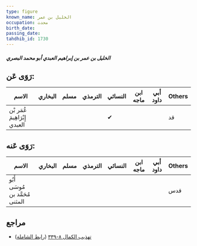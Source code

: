 ```yaml
---
type: figure
known_name: الخليل بن عمر
occupation: محدث
birth_date:
passing_date:
tahdhib_id: 1730
---
```

##### الخليل بن عمر بن إبراهيم العبدي أبو محمد البصري

## رَوَى عَن:
| الاسم                         | البخاري | مسلم | الترمذي | النسائي | ابن ماجه | أبي داود | Others |
| ----------------------------- | ------- | ---- | ------- | ------- | -------- | -------- | ------ |
| عُمَر بْن إِبْرَاهِيمَ العبدي |         |      |         | ✔       |          |          | قد     |
## رَوَى عَنه:
| الاسم                           | البخاري | مسلم | الترمذي | النسائي | ابن ماجه | أبي داود | Others |
| ------------------------------- | ------- | ---- | ------- | ------- | -------- | -------- | ------ |
| أَبُو مُوسَى مُحَمَّد بن المثنى |         |      |         |         |          |          | قدس    |
## مراجع
- [تهذيب الكمال ٨-٣٣٩](obsidian://open?vault=Tahdhib-al-Kamal&file=Figures/١٧٣٠-الخليل%20بن%20عمر%20بن%20إبراهيم%20العبدي%20أبو%20محمد%20البصري) ([رابط الشاملة](https://shamela.ws/book/3722/4050))
